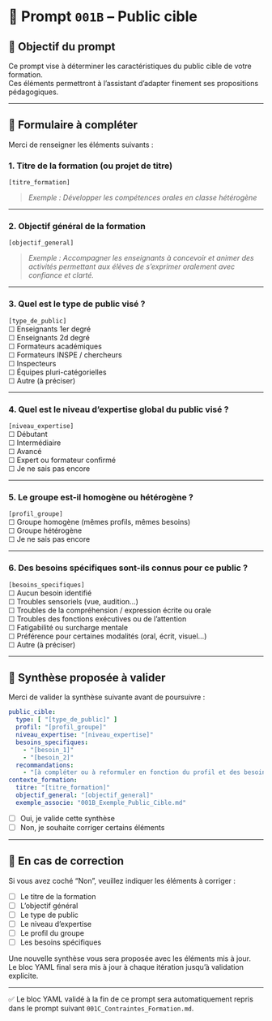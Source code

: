 # 🧠 Prompt `001B` – Public cible

## 🎯 Objectif du prompt

Ce prompt vise à déterminer les caractéristiques du public cible de votre formation.  
Ces éléments permettront à l’assistant d’adapter finement ses propositions pédagogiques.

---

## 🧭 Formulaire à compléter

Merci de renseigner les éléments suivants :

### 1. Titre de la formation (ou projet de titre)  
`[titre_formation]`

> _Exemple : Développer les compétences orales en classe hétérogène_

---

### 2. Objectif général de la formation  
`[objectif_general]`

> _Exemple : Accompagner les enseignants à concevoir et animer des activités permettant aux élèves de s’exprimer oralement avec confiance et clarté._

---

### 3. Quel est le type de public visé ?  
`[type_de_public]`  
☐ Enseignants 1er degré  
☐ Enseignants 2d degré  
☐ Formateurs académiques  
☐ Formateurs INSPE / chercheurs  
☐ Inspecteurs  
☐ Équipes pluri-catégorielles  
☐ Autre (à préciser)

---

### 4. Quel est le niveau d’expertise global du public visé ?  
`[niveau_expertise]`  
☐ Débutant  
☐ Intermédiaire  
☐ Avancé  
☐ Expert ou formateur confirmé  
☐ Je ne sais pas encore

---

### 5. Le groupe est-il homogène ou hétérogène ?  
`[profil_groupe]`  
☐ Groupe homogène (mêmes profils, mêmes besoins)  
☐ Groupe hétérogène  
☐ Je ne sais pas encore

---

### 6. Des besoins spécifiques sont-ils connus pour ce public ?  
`[besoins_specifiques]`  
☐ Aucun besoin identifié  
☐ Troubles sensoriels (vue, audition…)  
☐ Troubles de la compréhension / expression écrite ou orale  
☐ Troubles des fonctions exécutives ou de l’attention  
☐ Fatigabilité ou surcharge mentale  
☐ Préférence pour certaines modalités (oral, écrit, visuel…)  
☐ Autre (à préciser)

---

## 🔁 Synthèse proposée à valider

Merci de valider la synthèse suivante avant de poursuivre :

```yaml
public_cible:
  type: [ "[type_de_public]" ]
  profil: "[profil_groupe]"
  niveau_expertise: "[niveau_expertise]"
  besoins_specifiques:
    - "[besoin_1]"
    - "[besoin_2]"
  recommandations:
    - "[à compléter ou à reformuler en fonction du profil et des besoins]"
contexte_formation:
  titre: "[titre_formation]"
  objectif_general: "[objectif_general]"
  exemple_associe: "001B_Exemple_Public_Cible.md"
```

- ☐ Oui, je valide cette synthèse  
- ☐ Non, je souhaite corriger certains éléments

---

## 🔁 En cas de correction

Si vous avez coché “Non”, veuillez indiquer les éléments à corriger :

- ☐ Le titre de la formation  
- ☐ L’objectif général  
- ☐ Le type de public  
- ☐ Le niveau d’expertise  
- ☐ Le profil du groupe  
- ☐ Les besoins spécifiques

Une nouvelle synthèse vous sera proposée avec les éléments mis à jour.  
Le bloc YAML final sera mis à jour à chaque itération jusqu’à validation explicite.

---

✅ Le bloc YAML validé à la fin de ce prompt sera automatiquement repris dans le prompt suivant `001C_Contraintes_Formation.md`.
